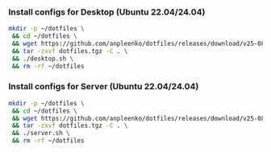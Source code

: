 ### Install configs for Desktop (Ubuntu 22.04/24.04)

```bash
mkdir -p ~/dotfiles \
 && cd ~/dotfiles \
 && wget https://github.com/anpleenko/dotfiles/releases/download/v25-08-2024-09h-51m-47s/dotfiles.tgz \
 && tar -zxvf dotfiles.tgz -C . \
 && ./desktop.sh \
 && rm -rf ~/dotfiles
```

### Install configs for Server (Ubuntu 22.04/24.04)

```bash
mkdir -p ~/dotfiles \
 && cd ~/dotfiles \
 && wget https://github.com/anpleenko/dotfiles/releases/download/v25-08-2024-09h-51m-47s/dotfiles.tgz \
 && tar -zxvf dotfiles.tgz -C . \
 && ./server.sh \
 && rm -rf ~/dotfiles
```
